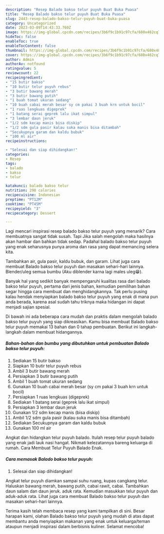 ```yaml
---
description: "Resep Balado bakso telur puyuh Buat Buka Puasa"
title: "Resep Balado bakso telur puyuh Buat Buka Puasa"
slug: 2443-resep-balado-bakso-telur-puyuh-buat-buka-puasa
category: Uncategorized
date: 2023-03-09T14:43:33.760Z
image: https://img-global.cpcdn.com/recipes/3b6f9c1b91c97cfa/680x482cq70/balado-bakso-telur-puyuh-foto-resep-utama.jpg
hideToc: false
enableToc: true
enableTocContent: false
thumbnail: https://img-global.cpcdn.com/recipes/3b6f9c1b91c97cfa/680x482cq70/balado-bakso-telur-puyuh-foto-resep-utama.jpg
cover: https://img-global.cpcdn.com/recipes/3b6f9c1b91c97cfa/680x482cq70/balado-bakso-telur-puyuh-foto-resep-utama.jpg
author: Admin
authorAv: notfound
ratingvalue: 5
reviewcount: 22
recipeingredient:
- "15 butir bakso"
- "10 butir telur puyuh rebus"
- "3 butir bawang merah"
- "3 butir bawang putih"
- "1 buah tomat ukuran sedang"
- "10 buah cabai merah besar sy cm pakai 3 buah krn untuk bocil"
- "1 ruas lengkuas digeprek"
- "1 batang serai geprek lalu ikat simpul"
- "3 lembar daun jeruk"
- "1/2 sdm kecap manis bisa diskip"
- "1/2 sdm gula pasir kalau suka manis bisa ditambah"
- "Secukupnya garam dan kaldu bubuk"
- "100 ml air"
recipeinstructions:

- "Selesai dan siap dihidangkan!"
categories:
- Resep
tags:
- balado
- bakso
- telur

katakunci: balado bakso telur 
nutrition: 298 calories
recipecuisine: Indonesian
preptime: "PT12M"
cooktime: "PT45M"
recipeyield: "3"
recipecategory: Dessert

---
```



Lagi mencari inspirasi resep balado bakso telur puyuh yang menarik? Cara membuatnya sangat tidak susah. Tapi Jika salah mengolah maka hasilnya akan hambar dan bahkan tidak sedap. Padahal balado bakso telur puyuh yang enak seharusnya punya aroma dan rasa yang dapat memancing selera kita.


Tambahkan air, gula pasir, kaldu bubuk, dan garam. Lihat juga cara membuat Balado bakso telur puyuh dan masakan sehari-hari lainnya. Blender/uleg semua bumbu (Aku diblender karna lagi males uleg😁).

Banyak hal yang sedikit banyak mempengaruhi kualitas rasa dari balado bakso telur puyuh, pertama dari jenis bahan, kemudian pemilihan bahan segar hingga cara membuat dan menghidangkannya. Tak perlu pusing kalau hendak menyiapkan balado bakso telur puyuh yang enak di mana pun anda berada, karena asal sudah tahu triknya maka hidangan ini dapat menjadi sajian spesial.


Di bawah ini ada beberapa cara mudah dan praktis dalam mengolah balado bakso telur puyuh yang siap dikreasikan. Kamu bisa membuat Balado bakso telur puyuh memakai 13 bahan dan 0 tahap pembuatan. Berikut ini langkah-langkah dalam membuat hidangannya.

<!--inarticleads1-->

##### Bahan-bahan dan bumbu yang dibutuhkan untuk pembuatan Balado bakso telur puyuh:

1. Sediakan 15 butir bakso
1. Siapkan 10 butir telur puyuh rebus
1. Ambil 3 butir bawang merah
1. Persiapkan 3 butir bawang putih
1. Ambil 1 buah tomat ukuran sedang
1. Gunakan 10 buah cabai merah besar (sy cm pakai 3 buah krn untuk bocil)
1. Persiapkan 1 ruas lengkuas (digeprek)
1. Sediakan 1 batang serai (geprek lalu ikat simpul)
1. Persiapkan 3 lembar daun jeruk
1. Gunakan 1/2 sdm kecap manis (bisa diskip)
1. Ambil 1/2 sdm gula pasir (kalau suka manis bisa ditambah)
1. Sediakan Secukupnya garam dan kaldu bubuk
1. Gunakan 100 ml air


Angkat dan hidangkan telur puyuh balado. Itulah resep telur puyuh balado yang enak jadi lauk nasi hangat. Nikmati kelezatannya bareng keluarga di rumah. Cara Membuat Telur Puyuh Balado Enak. 

<!--inarticleads2-->

##### Cara memasak Balado bakso telur puyuh:


1. Selesai dan siap dihidangkan!

Angkat telur puyuh diamkan sampai suhu ruang, kupas cangkang telur. Haluskan bawang merah, bawang putih, cabai rawit, cabai. Tambahkan daun salam dan daun jeruk. aduk rata. Kemudian masukkan telur puyuh dan aduk-aduk rata. Lihat juga cara membuat Balado bakso telur puyuh dan masakan sehari-hari lainnya. 

Terima kasih telah membaca resep yang kami tampilkan di sini. Besar harapan kami, olahan Balado bakso telur puyuh yang mudah di atas dapat membantu anda menyiapkan makanan yang enak untuk keluarga/teman ataupun menjadi inspirasi dalam berbisnis kuliner. Selamat mencoba!
